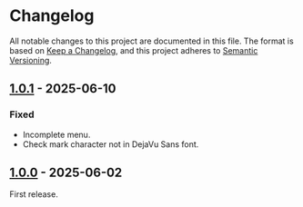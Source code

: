 # Changelog

All notable changes to this project are documented in this file.
The format is based on [Keep a Changelog],
and this project adheres to [Semantic Versioning].

## [1.0.1] - 2025-06-10

### Fixed

- Incomplete menu.
- Check mark character not in DejaVu Sans font.

## [1.0.0] - 2025-06-02

First release.

[Unreleased]: https://github.com/step-/gmenu3/compare/1.0.1...HEAD
[1.0.1]: <https://github.com/step-/gmenu3/compare/1.0.0...1.0.1>
[1.0.0]: <https://github.com/step-/gmenu3/releases/tag/1.0.0>

[Keep a Changelog]: <https://keepachangelog.com/en/1.1.0/>
[Semantic Versioning]: <https://semver.org/spec/v2.0.0.html>
